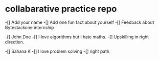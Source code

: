 # collabarative practice repo
-[] Add your name 
-[] Add one fun fact about yourself
-[] Feedback about Bytestackone internship

-[] John Doe
-[] I love algorithms but i hate maths.
-[] Upskilling in right direction.

-[] Sahana K
-[] I love problem solving
-[] right path.